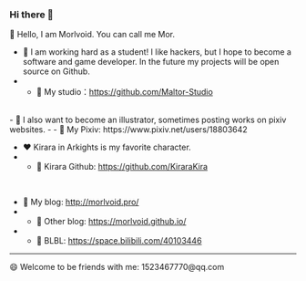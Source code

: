 ### Hi there 👋

<!--
**Morlvoid/Morlvoid** is a ✨ _special_ ✨ repository because its `README.md` (this file) appears on your GitHub profile.

Here are some ideas to get you started:

- 🔭 I’m currently working on ...
- 🌱 I’m currently learning ...
- 👯 I’m looking to collaborate on ...
- 🤔 I’m looking for help with ...
- 💬 Ask me about ...
- 📫 How to reach me: ...
- 😄 Pronouns: ...
- ⚡ Fun fact: ...
-->

👋 Hello, I am Morlvoid. You can call me Mor. 
<br>

- 🌱 I am working hard as a student! I like hackers, but I hope to become a software and game developer. In the future my projects will be open source on Github.
- -  🤔 My studio：https://github.com/Maltor-Studio

<br>
- 🌱 I also want to become an illustrator, sometimes posting works on pixiv websites.
- - 💬 My Pixiv: https://www.pixiv.net/users/18803642
<br>

- ❤ Kirara in Arkights is my favorite character.
-  - 💬 Kirara Github: https://github.com/KiraraKira
<br>

- 💬 My blog: http://morlvoid.pro/
-  - 💬 Other blog: https://morlvoid.github.io/
-  - 💬 BLBL: https://space.bilibili.com/40103446

<hr>
😄 Welcome to be friends with me: 1523467770@qq.com

